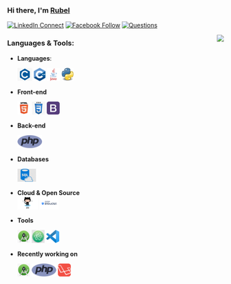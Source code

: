 ### **Hi there, I'm** [Rubel](https://www.mdrubel.info)


<p><a target="_blank" href="https://www.linkedin.com/in/mohammadrubelrana" rel="nofollow"><img src="https://camo.githubusercontent.com/30b1a9002c659b7b7be7d364099a12ca06d7bd1b/68747470733a2f2f696d672e736869656c64732e696f2f62616467652f2532302d436f6e6e6563742d626c61636b3f636f6c6f723d313431373141266c6162656c436f6c6f723d323132313231266c6f676f3d6c696e6b6564696e266c6f676f436f6c6f723d666666666666" alt="LinkedIn Connect" data-canonical-src="https://img.shields.io/badge/%20-Connect-black?color=14171A&amp;labelColor=212121&amp;logo=linkedin&amp;logoColor=ffffff" style="max-width:100%;"></a>      <a target="_blank" href="https://www.facebook.com/dirtybytes" rel="nofollow"><img src="https://camo.githubusercontent.com/aa5acc6e1a9c9d65efa3ce1b71c9181704794738/68747470733a2f2f696d672e736869656c64732e696f2f62616467652f2532302d466f6c6c6f772d626c61636b3f636f6c6f723d313431373141266c6162656c436f6c6f723d313937366432266c6f676f3d66616365626f6f6b266c6f676f436f6c6f723d666666666666" alt="Facebook Follow" data-canonical-src="https://img.shields.io/badge/%20-Follow-black?color=14171A&amp;labelColor=1976d2&amp;logo=facebook&amp;logoColor=ffffff" style="max-width:100%;"></a>  <a target="_blank" href="#" rel="nofollow"><img src="https://camo.githubusercontent.com/2d0f7f38a1bbe6b0ec0a50b7dfc90ea38bad9da6/68747470733a2f2f696d672e736869656c64732e696f2f62616467652f2532302d5175657374696f6e732d626c61636b3f636f6c6f723d313431373141266c6162656c436f6c6f723d666666266c6f676f3d737461636b6f766572666c6f77266c6f676f436f6c6f723d3063306430653236" alt="Questions" data-canonical-src="https://img.shields.io/badge/%20-Questions-black?color=14171A&amp;labelColor=fff&amp;logo=stackoverflow&amp;logoColor=0c0d0e26" style="max-width:100%;"></a></p>

<img align="right" src="https://github-readme-stats.vercel.app/api?username=mdrubelrana&&show_icons=true&title_color=222f3e&icon_color=222f3e&text_color=222f3e&bg_color=ffffff"/>

<!--
- 🔭 I’m currently working on ...
- 🌱 I’m currently learning ...
- 👯 I’m looking to collaborate on ...
- 🤔 I’m looking for help with ...
- 💬 Ask me about ...
- 📫 How to reach me: ...
- 😄 Pronouns: ...
- ⚡ Fun fact: ...
-->


### Languages & Tools:
<ul>
<li>
<p><strong>Languages</strong>:</p>
<p><code><a target="_blank" rel="noopener noreferrer" href="https://github.com/MdRubelRana/Social-Media-Icon/blob/master/assets/403-4039227_c-language-logo-png-transparent-png.png"><img height="30" src="https://github.com/MdRubelRana/Social-Media-Icon/blob/master/assets/403-4039227_c-language-logo-png-transparent-png.png" style="max-width:100%;"></a></code> <code><a target="_blank" rel="noopener noreferrer" href="https://github.com/MdRubelRana/Social-Media-Icon/blob/master/assets/1200px-ISO_C%2B%2B_Logo.svg.png"><img height="30" src="https://github.com/MdRubelRana/Social-Media-Icon/blob/master/assets/1200px-ISO_C%2B%2B_Logo.svg.png" style="max-width:100%;"></a></code> <code><a target="_blank" rel="noopener noreferrer" href="https://github.com/MdRubelRana/Social-Media-Icon/blob/master/assets/java-logo-vector-768x768.png"><img height="30" src="https://github.com/MdRubelRana/Social-Media-Icon/blob/master/assets/java-logo-vector-768x768.png" style="max-width:100%;"></a></code> <code><a target="_blank" rel="noopener noreferrer" href="https://github.com/MdRubelRana/Social-Media-Icon/blob/master/assets/8fad125b8f6082bdb7deb0aa593dfb49.jpg"><img height="30" src="https://github.com/MdRubelRana/Social-Media-Icon/blob/master/assets/8fad125b8f6082bdb7deb0aa593dfb49.jpg" style="max-width:100%;"></a></code></p>
</li>
  
<li>
<p><strong>Front-end</strong></p>
<p><code><a target="_blank" rel="noopener noreferrer" href="https://github.com/MdRubelRana/Social-Media-Icon/blob/master/assets/html5-512.png"><img height="30" src="https://github.com/MdRubelRana/Social-Media-Icon/blob/master/assets/html5-512.png" style="max-width:100%;"></a></code>
<code><a target="_blank" rel="noopener noreferrer" href="https://github.com/MdRubelRana/Social-Media-Icon/blob/master/assets/png-clipart-css3-badge-blue-and-white-css-icon-thumbnail.png"><img height="30" src="https://github.com/MdRubelRana/Social-Media-Icon/blob/master/assets/png-clipart-css3-badge-blue-and-white-css-icon-thumbnail.png" style="max-width:100%;"></a></code>
<code><a target="_blank" rel="noopener noreferrer" href="https://github.com/MdRubelRana/Social-Media-Icon/blob/master/assets/768px-Bootstrap_logo.svg.png"><img height="30" src="https://github.com/MdRubelRana/Social-Media-Icon/blob/master/assets/768px-Bootstrap_logo.svg.png" style="max-width:100%;"></a></code></p>
</li>
  
<li>
<p><strong>Back-end</strong></p>
<p><code><a target="_blank" rel="noopener noreferrer" href="https://github.com/MdRubelRana/Social-Media-Icon/blob/master/assets/php-1-logo-png-transparent.png"><img height="30" src="https://github.com/MdRubelRana/Social-Media-Icon/blob/master/assets/php-1-logo-png-transparent.png" style="max-width:100%;"></a></code>
</p>
</li>
  
  



<li>
<p><strong>Databases</strong></p>
<code><a target="_blank" rel="noopener noreferrer" href="https://github.com/MdRubelRana/Social-Media-Icon/blob/master/assets/sql.jpg"><img height="30" src="https://github.com/MdRubelRana/Social-Media-Icon/blob/master/assets/sql.jpg" style="max-width:100%;"></a></code></p>
</li>

<li>
<p><strong>Cloud &amp; Open Source</strong><br>
<code><a target="_blank" rel="noopener noreferrer" href="https://github.com/MdRubelRana/Social-Media-Icon/blob/master/assets/github.jpg"><img height="30" src="https://github.com/MdRubelRana/Social-Media-Icon/blob/master/assets/github.jpg" style="max-width:100%;"></a></code>
<code><a target="_blank" rel="noopener noreferrer" href="https://github.com/MdRubelRana/Social-Media-Icon/blob/master/assets/Bitbucket-Logo.wine.png"><img height="30" src="https://github.com/MdRubelRana/Social-Media-Icon/blob/master/assets/Bitbucket-Logo.wine.png" style="max-width:100%;"></a></code></p>
</li>

<li>
<p><strong>Tools</strong></p>
<p><code><a target="_blank" rel="noopener noreferrer" href="https://github.com/MdRubelRana/Social-Media-Icon/blob/master/assets/as.png"><img height="30" src="https://github.com/MdRubelRana/Social-Media-Icon/blob/master/assets/as.png" style="max-width:100%;"></a></code>
<code><a target="_blank" rel="noopener noreferrer" href="https://github.com/MdRubelRana/Social-Media-Icon/blob/master/assets/atom.jpg"><img height="30" src="https://github.com/MdRubelRana/Social-Media-Icon/blob/master/assets/atom.jpg" style="max-width:100%;"></a></code>
<code><a target="_blank" rel="noopener noreferrer" href="https://github.com/MdRubelRana/Social-Media-Icon/blob/master/assets/vscode.png"><img height="30" src="https://github.com/MdRubelRana/Social-Media-Icon/blob/master/assets/vscode.png" style="max-width:100%;"></a></code></p>
</li>

<li>
<p><strong>Recently working on</strong></p>
<p>
  <code><a target="_blank" rel="noopener noreferrer" href="https://github.com/MdRubelRana/Social-Media-Icon/blob/master/assets/as.png"><img height="30" src="https://github.com/MdRubelRana/Social-Media-Icon/blob/master/assets/as.png" style="max-width:100%;"></a></code>
  <code><a target="_blank" rel="noopener noreferrer" href="https://github.com/MdRubelRana"><img height="30" src="https://github.com/MdRubelRana/Social-Media-Icon/blob/master/assets/php-1-logo-png-transparent.png" style="max-width:100%;"></a></code>
  <code><a target="_blank" rel="noopener noreferrer" href=""><img height="30" src="https://github.com/MdRubelRana/Social-Media-Icon/blob/master/assets/laravel.png" title="Laravel" style="max-width:100%;"></a></code>
</p>
</li>
</ul>
